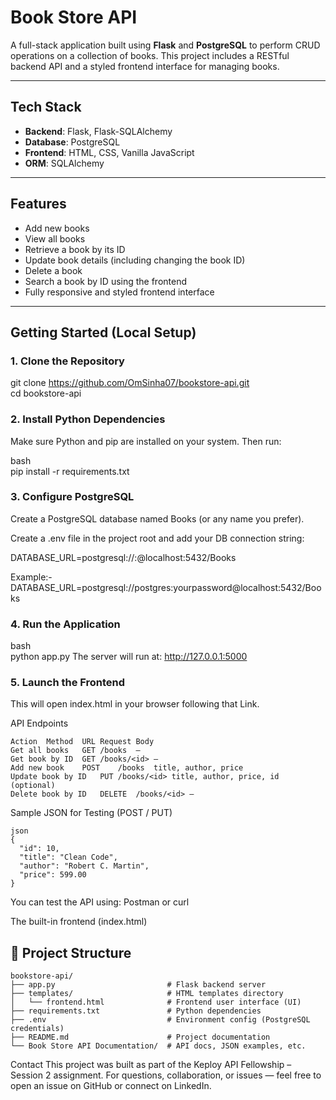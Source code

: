 # Book Store API

A full-stack application built using **Flask** and **PostgreSQL** to perform CRUD operations on a collection of books. This project includes a RESTful backend API and a styled frontend interface for managing books.

---

## Tech Stack

- **Backend**: Flask, Flask-SQLAlchemy  
- **Database**: PostgreSQL  
- **Frontend**: HTML, CSS, Vanilla JavaScript  
- **ORM**: SQLAlchemy  

---

## Features

- Add new books  
- View all books  
- Retrieve a book by its ID  
- Update book details (including changing the book ID)  
- Delete a book  
- Search a book by ID using the frontend  
- Fully responsive and styled frontend interface  

---

## Getting Started (Local Setup)

### 1. Clone the Repository
git clone https://github.com/OmSinha07/bookstore-api.git <br>
cd bookstore-api


### 2. Install Python Dependencies
Make sure Python and pip are installed on your system. Then run:

bash<br>
pip install -r requirements.txt

### 3. Configure PostgreSQL
Create a PostgreSQL database named Books (or any name you prefer).

Create a .env file in the project root and add your DB connection string:

DATABASE_URL=postgresql://<username>:<password>@localhost:5432/Books

Example:-
DATABASE_URL=postgresql://postgres:yourpassword@localhost:5432/Books


### 4. Run the Application
bash<br>
python app.py
The server will run at:
http://127.0.0.1:5000


### 5. Launch the Frontend
This will open index.html in your browser following that Link.

API Endpoints
```text
Action	Method	URL	Request Body
Get all books	GET	/books	—
Get book by ID	GET	/books/<id>	—
Add new book	POST	/books	title, author, price
Update book by ID	PUT	/books/<id>	title, author, price, id (optional)
Delete book by ID	DELETE	/books/<id>	—
```

Sample JSON for Testing (POST / PUT)

```text
json
{
  "id": 10,
  "title": "Clean Code",
  "author": "Robert C. Martin",
  "price": 599.00
}
```

You can test the API using:
Postman or
curl

The built-in frontend (index.html)

## 📁 Project Structure

```text
bookstore-api/
├── app.py                         # Flask backend server
├── templates/                     # HTML templates directory
│   └── frontend.html              # Frontend user interface (UI)
├── requirements.txt               # Python dependencies
├── .env                           # Environment config (PostgreSQL credentials)
├── README.md                      # Project documentation
└── Book Store API Documentation/  # API docs, JSON examples, etc.
```



Contact
This project was built as part of the Keploy API Fellowship – Session 2 assignment.
For questions, collaboration, or issues — feel free to open an issue on GitHub or connect on LinkedIn.

